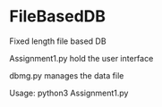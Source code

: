 # FileBasedDB
Fixed length file based DB

Assignment1.py  hold the user interface

dbmg.py         manages the data file

Usage: python3 Assignment1.py

